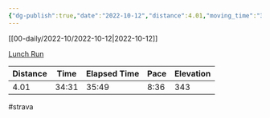 ```yaml
---
{"dg-publish":true,"date":"2022-10-12","distance":4.01,"moving_time":"34:31","elapsed_time":"35:49","pace":"8:36","total_elevation_gain":343,"url":"https://www.strava.com/activities/7953897274","permalink":"/01-personal/strava/2022-10-12-lunch-run/","dgPassFrontmatter":true}
---
```



[[00-daily/2022-10/2022-10-12\|2022-10-12]]

[Lunch Run](https://www.strava.com/activities/7953897274)

| Distance | Time  | Elapsed Time | Pace | Elevation |
| -------- | ----- | ------------ | ---- | --------- |
| 4.01     | 34:31 | 35:49        | 8:36 | 343       |




#strava

